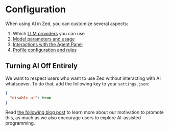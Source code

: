 # Configuration

When using AI in Zed, you can customize several aspects:

1. Which [LLM providers](./llm-providers.md) you can use
2. [Model parameters and usage](./agent-settings.md#model-settings)
3. [Interactions with the Agent Panel](./agent-settings.md#agent-panel-settings)
4. [Profile configuration and rules](./agent-settings.md#profile-configuration)

## Turning AI Off Entirely

We want to respect users who want to use Zed without interacting with AI whatsoever.
To do that, add the following key to your `settings.json`:

```json
{
  "disable_ai": true
}
```

Read [the following blog post](https://zed.dev/blog/disable-ai-features) to learn more about our motivation to promote this, as much as we also encourage users to explore AI-assisted programming.
